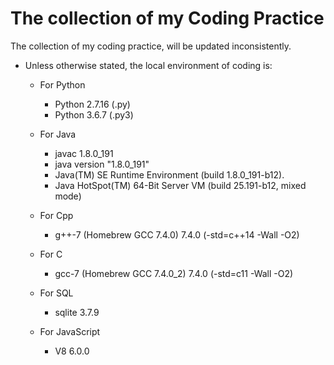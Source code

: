 # The collection of my Coding Practice
The collection of my coding practice, will be updated inconsistently.

* Unless otherwise stated, the local environment of coding is:

	* For Python
   		* Python 2.7.16 (.py)
		* Python 3.6.7 (.py3)

	* For Java
		* javac 1.8.0_191
		* java version "1.8.0_191"
		* Java(TM) SE Runtime Environment (build 1.8.0_191-b12).
		* Java HotSpot(TM) 64-Bit Server VM (build 25.191-b12, mixed mode)

	* For Cpp
		* g++-7 (Homebrew GCC 7.4.0) 7.4.0 (-std=c++14 -Wall -O2)

	* For C
		* gcc-7 (Homebrew GCC 7.4.0_2) 7.4.0 (-std=c11 -Wall -O2)

    * For SQL
        * sqlite 3.7.9

    * For JavaScript
        * V8 6.0.0
